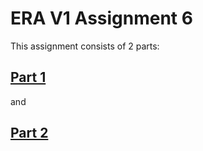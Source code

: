 # ERA V1 Assignment 6

This assignment consists of 2 parts:

## [Part 1](./part1)

and 

## [Part 2](./part2)
